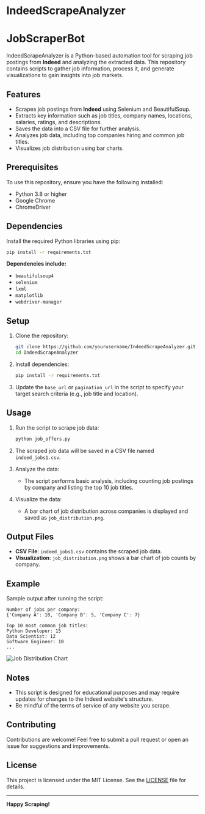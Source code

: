 # IndeedScrapeAnalyzer
# JobScraperBot

IndeedScrapeAnalyzer is a Python-based automation tool for scraping job postings from **Indeed** and analyzing the extracted data. This repository contains scripts to gather job information, process it, and generate visualizations to gain insights into job markets.

## Features

- Scrapes job postings from **Indeed** using Selenium and BeautifulSoup.
- Extracts key information such as job titles, company names, locations, salaries, ratings, and descriptions.
- Saves the data into a CSV file for further analysis.
- Analyzes job data, including top companies hiring and common job titles.
- Visualizes job distribution using bar charts.

## Prerequisites

To use this repository, ensure you have the following installed:

- Python 3.8 or higher
- Google Chrome
- ChromeDriver

## Dependencies

Install the required Python libraries using pip:

```bash
pip install -r requirements.txt
```

**Dependencies include:**
- `beautifulsoup4`
- `selenium`
- `lxml`
- `matplotlib`
- `webdriver-manager`

## Setup

1. Clone the repository:
   ```bash
   git clone https://github.com/yourusername/IndeedScrapeAnalyzer.git
   cd IndeedScrapeAnalyzer
   ```

2. Install dependencies:
   ```bash
   pip install -r requirements.txt
   ```

3. Update the `base_url` or `pagination_url` in the script to specify your target search criteria (e.g., job title and location).

## Usage

1. Run the script to scrape job data:
   ```bash
   python job_offers.py
   ```

2. The scraped job data will be saved in a CSV file named `indeed_jobs1.csv`.

3. Analyze the data:
   - The script performs basic analysis, including counting job postings by company and listing the top 10 job titles.

4. Visualize the data:
   - A bar chart of job distribution across companies is displayed and saved as `job_distribution.png`.

## Output Files

- **CSV File**: `indeed_jobs1.csv` contains the scraped job data.
- **Visualization**: `job_distribution.png` shows a bar chart of job counts by company.

## Example

Sample output after running the script:

```plaintext
Number of jobs per company:
{'Company A': 10, 'Company B': 5, 'Company C': 7}

Top 10 most common job titles:
Python Developer: 15
Data Scientist: 12
Software Engineer: 10
...
```

![Job Distribution Chart](job_distribution.png)

## Notes

- This script is designed for educational purposes and may require updates for changes to the Indeed website's structure.
- Be mindful of the terms of service of any website you scrape.

## Contributing

Contributions are welcome! Feel free to submit a pull request or open an issue for suggestions and improvements.

## License

This project is licensed under the MIT License. See the [LICENSE](LICENSE) file for details.

---

**Happy Scraping!**
